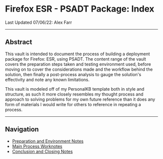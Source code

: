 # Firefox ESR - PSADT Package: Index
Last Updated 07/06/22: Alex Farr

___
## Abstract
This vault is intended to document the process of building a deployment package for Firefox: ESR, using PSADT. The content range of the vault covers the preparation steps taken and testing environment used, before moving on to cover the considerations made and the workflow behind the solution, then finally a post-process analysis to gauge the solution's effectivity and note any known limitations. 

This vault is modeled off of my PersonalKB template both in style and structure, as such it more closely resembles my thought process and approach to solving problems for my own future reference than it does any form of materials I would write for others to reference in repeating a process.  

___
## Navigation
- [Preparation and Environment Notes](1-prep.md)
- [Main Process Worknotes](2-process.md)
- [Conclusion and Closing Notes](3-conclusion.md)